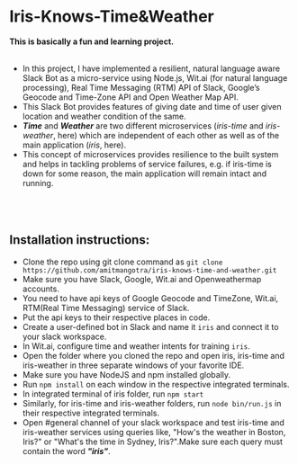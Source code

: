 # Iris-Knows-Time&Weather

**This is basically a fun and learning project.** <br/><br/>

* In this project, I have implemented a resilient, natural language aware Slack Bot as a micro-service using Node.js, Wit.ai (for
natural language processing), Real Time Messaging (RTM) API of Slack, Google’s Geocode and Time-Zone API and Open Weather Map API.
* This Slack Bot provides features of giving date and time of user given location and weather condition of the same.
* __*Time*__ and __*Weather*__ are two different microservices (*iris-time* and *iris-weather*, here) which are independent of each other as well as of the main application (*iris*, here).
* This concept of microservices provides resilience to the built system and helps in tackling problems of service failures, e.g. if iris-time is down for some reason, the main application will remain intact and running.<br/><br/><br/><br/>



## Installation instructions:<br/>
* Clone the repo using git clone command as `git clone https://github.com/amitmangotra/iris-knows-time-and-weather.git`
* Make sure you have Slack, Google, Wit.ai and Openweathermap accounts.
* You need to have api keys of Google Geocode and TimeZone, Wit.ai, RTM(Real Time Messaging) service of Slack.
* Put the api keys to their respective places in code.
* Create a user-defined bot in Slack and name it `iris` and connect it to your slack workspace.
* In Wit.ai, configure time and weather intents for training `iris`.
* Open the folder where you cloned the repo and open iris, iris-time and iris-weather in three separate windows of your favorite IDE.
* Make sure you have NodeJS and npm installed globally.
* Run `npm install` on each window in the respective integrated terminals.
* In integrated terminal of iris folder, run `npm start`
* Similarly, for iris-time and iris-weather folders, run `node bin/run.js` in their respective integrated terminals.
* Open #general channel of your slack workspace and test iris-time and iris-weather services using queries like, "How's the weather in Boston, Iris?" or "What's the time in Sydney, Iris?".Make sure each query must contain the word __*"iris"*__.
